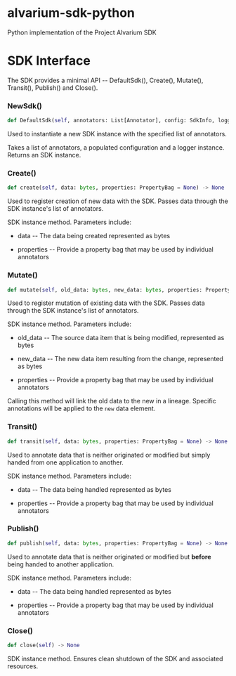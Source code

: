# alvarium-sdk-python
Python implementation of the Project Alvarium SDK

# SDK Interface

The SDK provides a minimal API -- DefaultSdk(), Create(), Mutate(), Transit(), Publish() and Close().

### NewSdk()

```python
def DefaultSdk(self, annotators: List[Annotator], config: SdkInfo, logger: Logger) --> DefaultSdk
```

Used to instantiate a new SDK instance with the specified list of annotators.

Takes a list of annotators, a populated configuration and a logger instance. Returns an SDK instance.

### Create()

```python
def create(self, data: bytes, properties: PropertyBag = None) -> None
```

Used to register creation of new data with the SDK. Passes data through the SDK instance's list of annotators.

SDK instance method. Parameters include:


- data -- The data being created represented as bytes

- properties -- Provide a property bag that may be used by individual annotators
### Mutate()

```python
def mutate(self, old_data: bytes, new_data: bytes, properties: PropertyBag = None) -> None
```

Used to register mutation of existing data with the SDK. Passes data through the SDK instance's list of annotators.

SDK instance method. Parameters include:

- old_data -- The source data item that is being modified, represented as bytes

- new_data -- The new data item resulting from the change, represented as bytes

- properties -- Provide a property bag that may be used by individual annotators

Calling this method will link the old data to the new in a lineage. Specific annotations will be applied to the `new` data element.

### Transit()

```python
def transit(self, data: bytes, properties: PropertyBag = None) -> None
```

Used to annotate data that is neither originated or modified but simply handed from one application to another.

SDK instance method. Parameters include:

- data -- The data being handled represented as bytes

- properties -- Provide a property bag that may be used by individual annotators

### Publish()

```python
def publish(self, data: bytes, properties: PropertyBag = None) -> None
```

Used to annotate data that is neither originated or modified but **before** being handed to another application.

SDK instance method. Parameters include:

- data -- The data being handled represented as bytes

- properties -- Provide a property bag that may be used by individual annotators

### Close()

```python
def close(self) -> None
```

SDK instance method. Ensures clean shutdown of the SDK and associated resources.
